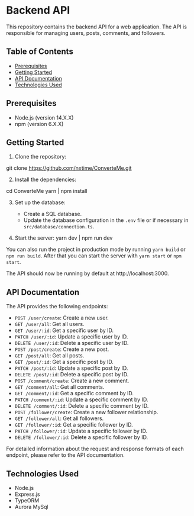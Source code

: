 # Backend API

This repository contains the backend API for a web application. The API is responsible for managing users, posts, comments, and followers.

## Table of Contents

- [Prerequisites](#prerequisites)
- [Getting Started](#getting-started)
- [API Documentation](#api-documentation)
- [Technologies Used](#technologies-used)

## Prerequisites

- Node.js (version 14.X.X)
- npm (version 6.X.X)

## Getting Started

1. Clone the repository:

git clone https://github.com/nxtime/ConverteMe.git

2. Install the dependencies:

cd ConverteMe
yarn | npm install

3. Set up the database:

   - Create a SQL database.
   - Update the database configuration in the `.env` file or if necessary in `src/database/connection.ts`.

4. Start the server:
   yarn dev | npm run dev

You can also run the project in production mode by running `yarn build` or `npm run build`.
After that you can start the server with `yarn start` or `npm start`.

The API should now be running by default at http://localhost:3000.

## API Documentation

The API provides the following endpoints:

- `POST /user/create`: Create a new user.
- `GET /user/all`: Get all users.
- `GET /user/:id`: Get a specific user by ID.
- `PATCH /user/:id`: Update a specific user by ID.
- `DELETE /user/:id`: Delete a specific user by ID.
- `POST /post/create`: Create a new post.
- `GET /post/all`: Get all posts.
- `GET /post/:id`: Get a specific post by ID.
- `PATCH /post/:id`: Update a specific post by ID.
- `DELETE /post/:id`: Delete a specific post by ID.
- `POST /comment/create`: Create a new comment.
- `GET /comment/all`: Get all comments.
- `GET /comment/:id`: Get a specific comment by ID.
- `PATCH /comment/:id`: Update a specific comment by ID.
- `DELETE /comment/:id`: Delete a specific comment by ID.
- `POST /follower/create`: Create a new follower relationship.
- `GET /follower/all`: Get all followers.
- `GET /follower/:id`: Get a specific follower by ID.
- `PATCH /follower/:id`: Update a specific follower by ID.
- `DELETE /follower/:id`: Delete a specific follower by ID.

For detailed information about the request and response formats of each endpoint, please refer to the API documentation.

## Technologies Used

- Node.js
- Express.js
- TypeORM
- Aurora MySql

